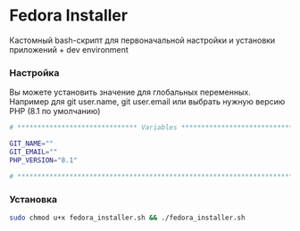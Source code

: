 # Fedora Installer

Кастомный bash-скрипт для первоначальной настройки и установки приложений + dev environment

### Настройка

Вы можете установить значение для глобальных переменных. Например для git user.name, git user.email или выбрать нужную версию PHP (8.1 по умолчанию)

```bash
# ****************************** Variables ******************************

GIT_NAME=""
GIT_EMAIL=""
PHP_VERSION="8.1"

# ***********************************************************************
```

### Установка

```bash
sudo chmod u+x fedora_installer.sh && ./fedora_installer.sh
```


